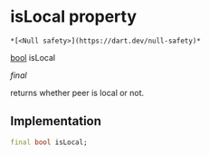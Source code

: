 


# isLocal property




    *[<Null safety>](https://dart.dev/null-safety)*


[bool](https://api.flutter.dev/flutter/dart-core/bool-class.html) isLocal
  
_final_



<p>returns whether peer is local or not.</p>



## Implementation

```dart
final bool isLocal;


```







